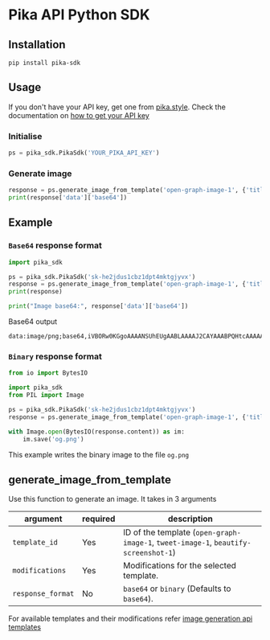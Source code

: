 # Pika API Python SDK

## Installation

```
pip install pika-sdk
```

## Usage

If you don't have your API key, get one from [pika.style](https://pika.style/pricing). Check the documentation on [how to get your API key](https://docs.pika.style/docs/basics/getting-api-key)

### Initialise

```python
ps = pika_sdk.PikaSdk('YOUR_PIKA_API_KEY')
```

### Generate image

```python
response = ps.generate_image_from_template('open-graph-image-1', {'title': 'From python sdk new'}, 'base64')
print(response['data']['base64'])
```

## Example

### `Base64` response format

```python
import pika_sdk

ps = pika_sdk.PikaSdk('sk-he2jdus1cbz1dpt4mktgjyvx')
response = ps.generate_image_from_template('open-graph-image-1', {'title': 'From python sdk new'}, 'base64')
print(response)

print("Image base64:", response['data']['base64'])
```

Base64 output

```
data:image/png;base64,iVBORw0KGgoAAAANSUhEUgAABLAAAAJ2CAYAAABPQHtcAAAAAXNSR0IArs4c6QAAIABJREFUeJzs3XmYJXdZL/Bvna37dM90FghLCBAQkC1BCBAMShLFBJAgKnofroBeFUUF5LrhiihXcV8BQRYVUUAlIewIGPbFmLCFLWwCYZEtzPR+trp/TM/......
```

### `Binary` response format

```python
from io import BytesIO

import pika_sdk
from PIL import Image

ps = pika_sdk.PikaSdk('sk-he2jdus1cbz1dpt4mktgjyvx')
response = ps.generate_image_from_template('open-graph-image-1', {'title': 'From python sdk new'}, 'binary')

with Image.open(BytesIO(response.content)) as im:
    im.save('og.png')
```

This example writes the binary image to the file `og.png`

## generate_image_from_template

Use this function to generate an image. It takes in 3 arguments

| argument | required | description |
|----------|----------|-------------|
|`template_id` | Yes | ID of the template (`open-graph-image-1`, `tweet-image-1`, `beautify-screenshot-1`) |
|`modifications` | Yes | Modifications for the selected template. |
|`response_format` | No | `base64` or `binary` (Defaults to `base64`). |

For available templates and their modifications refer [image generation api templates](https://pika.style/image-generation-api/templates)
